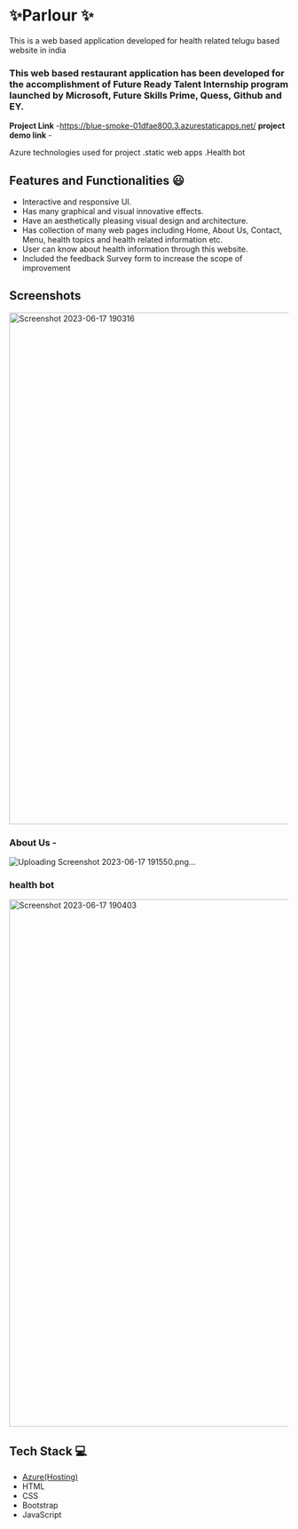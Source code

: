 # ✨Parlour ✨

This is a web based application developed for health related telugu based website in india

### This web based restaurant application has been developed for the accomplishment of Future Ready Talent Internship program launched by Microsoft, Future Skills Prime, Quess, Github and EY.


**Project Link** -https://blue-smoke-01dfae800.3.azurestaticapps.net/
**project demo link** -

 Azure technologies used for project
 .static web apps
 .Health bot
 
## Features and Functionalities 😃

- Interactive and responsive UI.
- Has many graphical and visual innovative effects.
- Have an aesthetically pleasing visual design and architecture.
- Has collection of many web pages including Home, About Us, Contact, Menu, health topics and health related information etc.
- User can know about health information through this website.
- Included the feedback Survey form to increase the scope of improvement 

## Screenshots


   
<img width="921" alt="Screenshot 2023-06-17 190316" src="https://github.com/Hema-12344/project02/assets/113771714/9c8bb5cc-a534-49ce-baa5-7c4772076632">

### About Us -



![Uploading Screenshot 2023-06-17 191550.png…]()



### health bot

<img width="949" alt="Screenshot 2023-06-17 190403" src="https://github.com/Hema-12344/project02/assets/113771714/ff623c52-75c8-4065-9035-d9688ec47364">


## Tech Stack 💻

- [Azure(Hosting)](https://azure.microsoft.com/en-in/features/azure-portal/)
- HTML
- CSS
- Bootstrap
- JavaScript
